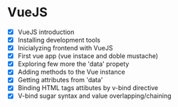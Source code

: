 # VueJS

- [x] VueJS introduction
- [x] Installing development tools
- [x] Inicialyzing frontend with VueJS
- [x] First vue app (vue instace and doble mustache)
- [x] Exploring few more the 'data' propety
- [x] Adding methods to the Vue instance
- [x] Getting attributes from 'data'
- [x] Binding HTML tags attibutes by v-bind directive
- [x] V-bind sugar syntax and value overlapping/chaining
